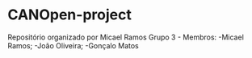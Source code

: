 # CANOpen-project
Repositório organizado por Micael Ramos
Grupo 3 - Membros:
-Micael Ramos;
-João Oliveira;
-Gonçalo Matos
